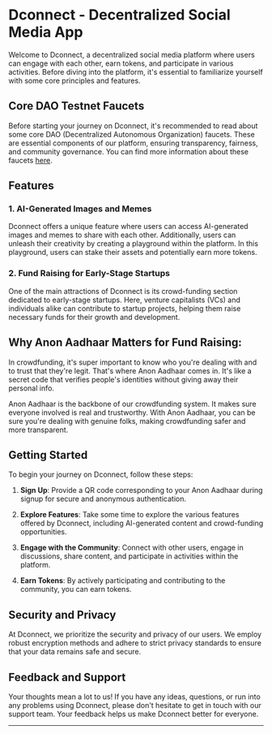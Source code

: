# **Dconnect - Decentralized Social Media App**

Welcome to Dconnect, a decentralized social media platform where users can engage with each other, earn tokens, and participate in various activities. Before diving into the platform, it's essential to familiarize yourself with some core principles and features.

## **Core DAO Testnet Faucets**

Before starting your journey on Dconnect, it's recommended to read about some core DAO (Decentralized Autonomous Organization) faucets. These are essential components of our platform, ensuring transparency, fairness, and community governance. You can find more information about these faucets [here](https://scan.test.btcs.network/faucet).

## **Features**

### 1. AI-Generated Images and Memes

Dconnect offers a unique feature where users can access AI-generated images and memes to share with each other. Additionally, users can unleash their creativity by creating a playground within the platform. In this playground, users can stake their assets and potentially earn more tokens.

### 2. Fund Raising for Early-Stage Startups

One of the main attractions of Dconnect is its crowd-funding section dedicated to early-stage startups. Here, venture capitalists (VCs) and individuals alike can contribute to startup projects, helping them raise necessary funds for their growth and development.


## **Why Anon Aadhaar Matters for Fund Raising:**

In crowdfunding, it's super important to know who you're dealing with and to trust that they're legit. That's where Anon Aadhaar comes in. It's like a secret code that verifies people's identities without giving away their personal info.

Anon Aadhaar is the backbone of our crowdfunding system. It makes sure everyone involved is real and trustworthy. With Anon Aadhaar, you can be sure you're dealing with genuine folks, making crowdfunding safer and more transparent.


## **Getting Started**

To begin your journey on Dconnect, follow these steps:

1. **Sign Up**: Provide a QR code corresponding to your Anon Aadhaar during signup for secure and anonymous authentication.
   
2. **Explore Features**: Take some time to explore the various features offered by Dconnect, including AI-generated content and crowd-funding opportunities.
   
3. **Engage with the Community**: Connect with other users, engage in discussions, share content, and participate in activities within the platform.
   
4. **Earn Tokens**: By actively participating and contributing to the community, you can earn tokens.

## **Security and Privacy**

At Dconnect, we prioritize the security and privacy of our users. We employ robust encryption methods and adhere to strict privacy standards to ensure that your data remains safe and secure.

## **Feedback and Support**

Your thoughts mean a lot to us! If you have any ideas, questions, or run into any problems using Dconnect, please don't hesitate to get in touch with our support team. Your feedback helps us make Dconnect better for everyone.

--- 
